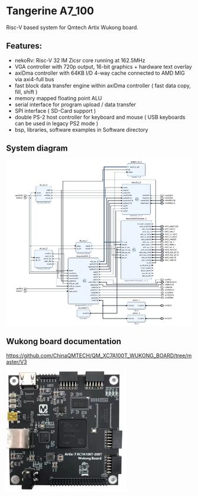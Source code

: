# Tangerine A7_100 

Risc-V based system for Qmtech Artix Wukong board.

## Features:
- nekoRv: Risc-V 32 IM Zicsr core running at 162.5MHz
- VGA controller with 720p output, 16-bit graphics + hardware text overlay
- axiDma controller with 64KB I/D 4-way cache connected to AMD MIG via axi4-full bus
- fast block data transfer engine within axiDma controller ( fast data copy, fill, shift )
- memory mapped floating point ALU
- serial interface for program upload / data transfer
- SPI interface ( SD-Card support )
- double PS-2 host controller for keyboard and mouse ( USB keyboards can be used in legacy PS2 mode )
- bsp, libraries, software examples in Software directory


## System diagram

![blockdiagram](./Doc/BlockDiagram.jpg)


## Wukong board documentation

https://github.com/ChinaQMTECH/QM_XC7A100T_WUKONG_BOARD/tree/master/V3

![wukongboard](./Doc/WukongBoard.jpg)

